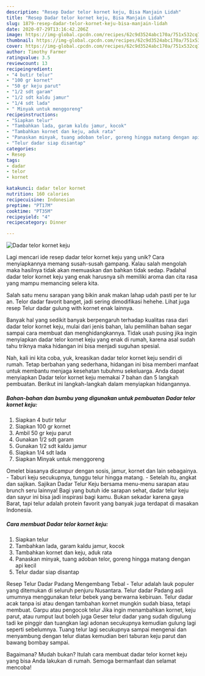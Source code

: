 ```yaml
---
description: "Resep Dadar telor kornet keju, Bisa Manjain Lidah"
title: "Resep Dadar telor kornet keju, Bisa Manjain Lidah"
slug: 1879-resep-dadar-telor-kornet-keju-bisa-manjain-lidah
date: 2020-07-29T13:16:42.206Z
image: https://img-global.cpcdn.com/recipes/62c9d3524abc170a/751x532cq70/dadar-telor-kornet-keju-foto-resep-utama.jpg
thumbnail: https://img-global.cpcdn.com/recipes/62c9d3524abc170a/751x532cq70/dadar-telor-kornet-keju-foto-resep-utama.jpg
cover: https://img-global.cpcdn.com/recipes/62c9d3524abc170a/751x532cq70/dadar-telor-kornet-keju-foto-resep-utama.jpg
author: Timothy Farmer
ratingvalue: 3.5
reviewcount: 13
recipeingredient:
- "4 butir telur"
- "100 gr kornet"
- "50 gr keju parut"
- "1/2 sdt garam"
- "1/2 sdt kaldu jamur"
- "1/4 sdt lada"
- " Minyak untuk menggoreng"
recipeinstructions:
- "Siapkan telur"
- "Tambahkan lada, garam kaldu jamur, kocok"
- "Tambahkan kornet dan keju, aduk rata"
- "Panaskan minyak, tuang adoban telor, goreng hingga matang dengan api kecil"
- "Telur dadar siap disantap"
categories:
- Resep
tags:
- dadar
- telor
- kornet

katakunci: dadar telor kornet 
nutrition: 160 calories
recipecuisine: Indonesian
preptime: "PT17M"
cooktime: "PT35M"
recipeyield: "4"
recipecategory: Dinner

---
```



![Dadar telor kornet keju](https://img-global.cpcdn.com/recipes/62c9d3524abc170a/751x532cq70/dadar-telor-kornet-keju-foto-resep-utama.jpg)

Lagi mencari ide resep dadar telor kornet keju yang unik? Cara menyiapkannya memang susah-susah gampang. Kalau salah mengolah maka hasilnya tidak akan memuaskan dan bahkan tidak sedap. Padahal dadar telor kornet keju yang enak harusnya sih memiliki aroma dan cita rasa yang mampu memancing selera kita.

Salah satu menu sarapan yang bikin anak makan lahap udah pasti per te lur an. Telor dadar favorit banget, jadi sering dimodifikasi hehehe. Lihat juga resep Telur dadar gulung with kornet enak lainnya.

Banyak hal yang sedikit banyak berpengaruh terhadap kualitas rasa dari dadar telor kornet keju, mulai dari jenis bahan, lalu pemilihan bahan segar sampai cara membuat dan menghidangkannya. Tidak usah pusing jika ingin menyiapkan dadar telor kornet keju yang enak di rumah, karena asal sudah tahu triknya maka hidangan ini bisa menjadi suguhan spesial.


Nah, kali ini kita coba, yuk, kreasikan dadar telor kornet keju sendiri di rumah. Tetap berbahan yang sederhana, hidangan ini bisa memberi manfaat untuk membantu menjaga kesehatan tubuhmu sekeluarga. Anda dapat menyiapkan Dadar telor kornet keju memakai 7 bahan dan 5 langkah pembuatan. Berikut ini langkah-langkah dalam menyiapkan hidangannya.

<!--inarticleads1-->

##### Bahan-bahan dan bumbu yang digunakan untuk pembuatan Dadar telor kornet keju:

1. Siapkan 4 butir telur
1. Siapkan 100 gr kornet
1. Ambil 50 gr keju parut
1. Gunakan 1/2 sdt garam
1. Gunakan 1/2 sdt kaldu jamur
1. Siapkan 1/4 sdt lada
1. Siapkan  Minyak untuk menggoreng


Omelet biasanya dicampur dengan sosis, jamur, kornet dan lain sebagainya. - Taburi keju secukupnya, tunggu telur hingga matang. - Setelah itu, angkat dan sajikan. Sajikan Dadar Telur Keju bersama menu-menu sarapan atau brunch seru lainnya! Bagi yang butuh ide sarapan sehat, dadar telur keju dan sayur ini bisa jadi inspirasi bagi kamu. Bukan sekadar karena gaya Barat, tapi telur adalah protein favorit yang banyak juga terdapat di masakan Indonesia. 

<!--inarticleads2-->

##### Cara membuat Dadar telor kornet keju:

1. Siapkan telur
1. Tambahkan lada, garam kaldu jamur, kocok
1. Tambahkan kornet dan keju, aduk rata
1. Panaskan minyak, tuang adoban telor, goreng hingga matang dengan api kecil
1. Telur dadar siap disantap


Resep Telur Dadar Padang Mengembang Tebal - Telur adalah lauk populer yang ditemukan di seluruh penjuru Nusantara. Telur dadar Padang asli umumnya menggunakan telur bebek yang berwarna kebiruan. Telur dadar acak tanpa isi atau dengan tambahan kornet mungkin sudah biasa, tetapi membuat. Garpu atau pengocok telur Jika ingin menambahkan kornet, keju parut, atau rumput laut boleh juga Geser telur dadar yang sudah digulung tadi ke pinggir dan tuangkan lagi adonan secukupnya kemudian gulung lagi seperti sebelumnya. Tuang telur lagi secukupnya sampai mengenai dan menyambung dengan telur diatas kemudian beri taburan keju parut dan bawang bombay sampai. 

Bagaimana? Mudah bukan? Itulah cara membuat dadar telor kornet keju yang bisa Anda lakukan di rumah. Semoga bermanfaat dan selamat mencoba!
